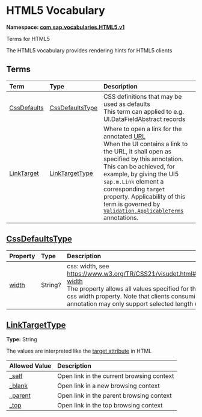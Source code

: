 # HTML5 Vocabulary
**Namespace: [com.sap.vocabularies.HTML5.v1](HTML5.xml)**

Terms for HTML5

The HTML5 vocabulary provides rendering hints for HTML5 clients


## Terms

Term|Type|Description
:---|:---|:----------
[CssDefaults](./HTML5.xml#L38:~:text=<Term%20Name="-,CssDefaults,-")|[CssDefaultsType](#CssDefaultsType)|<a name="CssDefaults"></a>CSS definitions that may be used as defaults<br>This term can applied to e.g. UI.DataFieldAbstract records
[LinkTarget](./HTML5.xml#L55:~:text=<Term%20Name="-,LinkTarget,-")|[LinkTargetType](#LinkTargetType)|<a name="LinkTarget"></a>Where to open a link for the annotated [URL](https://oasis-tcs.github.io/odata-vocabularies/vocabularies/Org.OData.Core.V1.html#IsURL)<br>When the UI contains a link to the URL, it shall open as specified by this annotation. This can be achieved, for example, by giving the UI5 `sap.m.Link` element a corresponding `target` property. Applicability of this term is governed by [`Validation.ApplicableTerms`](https://oasis-tcs.github.io/odata-vocabularies/vocabularies/Org.OData.Validation.V1.html#ApplicableTerms) annotations.

<a name="CssDefaultsType"></a>
## [CssDefaultsType](./HTML5.xml#L43:~:text=<ComplexType%20Name="-,CssDefaultsType,-")


Property|Type|Description
:-------|:---|:----------
[width](./HTML5.xml#L44:~:text=<ComplexType%20Name="-,CssDefaultsType,-")|String?|css: width, see https://www.w3.org/TR/CSS21/visudet.html#propdef-width<br>The property allows all values specified for the original css width property. Note that clients consuming this annotation may only support selected length units.

<a name="LinkTargetType"></a>
## [LinkTargetType](./HTML5.xml#L64:~:text=<TypeDefinition%20Name="-,LinkTargetType,-")
**Type:** String

The values are interpreted like the [target attribute](https://html.spec.whatwg.org/multipage/links.html#attr-hyperlink-target) in HTML

Allowed Value|Description
:------------|:----------
[_self](./HTML5.xml#L68:~:text=<TypeDefinition%20Name="-,LinkTargetType,-")|Open link in the current browsing context
[_blank](./HTML5.xml#L72:~:text=<TypeDefinition%20Name="-,LinkTargetType,-")|Open link in a new browsing context
[_parent](./HTML5.xml#L76:~:text=<TypeDefinition%20Name="-,LinkTargetType,-")|Open link in the parent browsing context
[_top](./HTML5.xml#L80:~:text=<TypeDefinition%20Name="-,LinkTargetType,-")|Open link in the top browsing context
